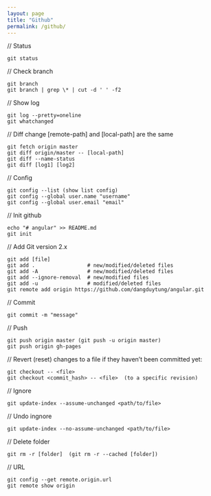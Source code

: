 ```yaml
---
layout: page
title: "Github"
permalink: /github/
---
```


// Status
~~~
git status
~~~

// Check branch
~~~
git branch
git branch | grep \* | cut -d ' ' -f2
~~~

// Show log
~~~
git log --pretty=oneline
git whatchanged
~~~

// Diff change [remote-path] and [local-path] are the same
~~~
git fetch origin master
git diff origin/master -- [local-path]
git diff --name-status
git diff [log1] [log2]
~~~

// Config
~~~
git config --list (show list config)
git config --global user.name "username"
git config --global user.email "email"
~~~

// Init github
~~~
echo "# angular" >> README.md
git init
~~~

// Add Git version 2.x
~~~
git add [file]
git add .                 # new/modified/deleted files
git add -A                # new/modified/deleted files
git add --ignore-removal  # new/modified files
git add -u                # modified/deleted files
git remote add origin https://github.com/dangduytung/angular.git
~~~

// Commit
~~~
git commit -m "message"
~~~

// Push
~~~
git push origin master (git push -u origin master)
git push origin gh-pages
~~~

// Revert (reset) changes to a file if they haven’t been committed yet:
~~~
git checkout -- <file>
git checkout <commit_hash> -- <file>  (to a specific revision)
~~~

// Ignore
~~~
git update-index --assume-unchanged <path/to/file>
~~~

// Undo ingnore
~~~
git update-index --no-assume-unchanged <path/to/file>
~~~

// Delete folder
~~~
git rm -r [folder]  (git rm -r --cached [folder])
~~~

// URL
~~~
git config --get remote.origin.url
git remote show origin
~~~